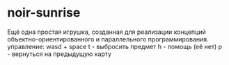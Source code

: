 # noir-sunrise
Ещё одна простая игрушка, созданная для реализации концепций объектно-ориентированного и параллельного программирования.
управление:
wasd + space
t - выбросить предмет
h - помощь (её нет)
p - вернуться на предыдущую карту
